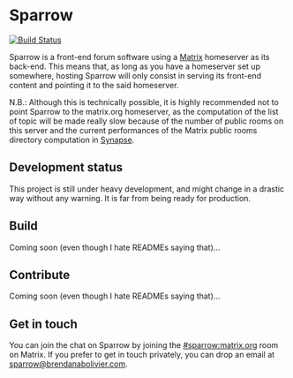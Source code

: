 # Sparrow

[![Build Status](https://jenkins.brendanabolivier.com/buildStatus/icon?job=Sparrow)](https://jenkins.brendanabolivier.com/job/Sparrow/)

Sparrow is a front-end forum software using a [Matrix](https://matrix.org) homeserver
as its back-end. This means that, as long as you have a homeserver set up somewhere,
hosting Sparrow will only consist in serving its front-end content and pointing it
to the said homeserver.

N.B.: Although this is technically possible, it is highly recommended not to point
Sparrow to the matrix.org homeserver, as the computation of the list of topic
will be made really slow because of the number of public rooms on this server
and the current performances of the Matrix public rooms directory computation in
[Synapse](https://github.com/matrix-org/synapse).

## Development status

This project is still under heavy development, and might change in a drastic way
without any warning. It is far from being ready for production.

## Build

Coming soon (even though I hate READMEs saying that)...

## Contribute

Coming soon (even though I hate READMEs saying that)...

## Get in touch

You can join the chat on Sparrow by joining the [#sparrow:matrix.org](https://matrix.to/#/#sparrow:matrix.org)
room on Matrix. If you prefer to get in touch privately, you can drop an email
at <sparrow@brendanabolivier.com>.
